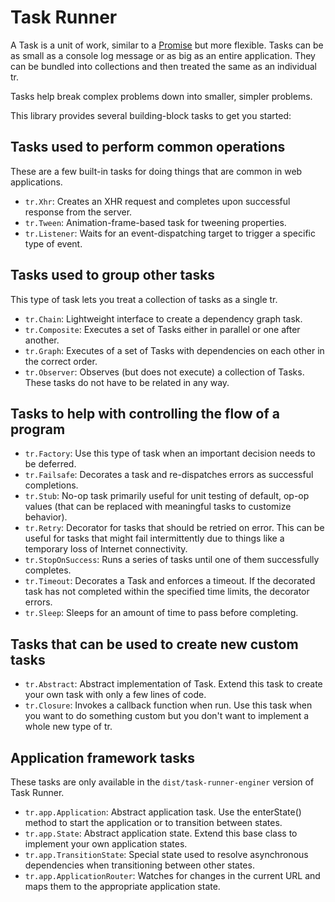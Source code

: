 # Task Runner

A Task is a unit of work, similar to a [Promise](https://developer.mozilla.org/en-US/docs/Web/JavaScript/Reference/Global_Objects/Promise) but more flexible. Tasks can be as small as a console log message or as big as an entire application. They can be bundled into collections and then treated the same as an individual tr.

Tasks help break complex problems down into smaller, simpler problems.

This library provides several building-block tasks to get you started:

## Tasks used to perform common operations

These are a few built-in tasks for doing things that are common in web applications.

* `tr.Xhr`: Creates an XHR request and completes upon successful response from the server.
* `tr.Tween`: Animation-frame-based task for tweening properties.
* `tr.Listener`: Waits for an event-dispatching target to trigger a specific type of event.

## Tasks used to group other tasks

This type of task lets you treat a collection of tasks as a single tr.

* `tr.Chain`: Lightweight interface to create a dependency graph task.
* `tr.Composite`: Executes a set of Tasks either in parallel or one after another.
* `tr.Graph`: Executes of a set of Tasks with dependencies on each other in the correct order.
* `tr.Observer`: Observes (but does not execute) a collection of Tasks. These tasks do not have to be related in any way.

## Tasks to help with controlling the flow of a program

* `tr.Factory`: Use this type of task when an important decision needs to be deferred.
* `tr.Failsafe`: Decorates a task and re-dispatches errors as successful completions.
* `tr.Stub`: No-op task primarily useful for unit testing of default, op-op values (that can be replaced with meaningful tasks to customize behavior).
* `tr.Retry`: Decorator for tasks that should be retried on error. This can be useful for tasks that might fail intermittently due to things like a temporary loss of Internet connectivity.
* `tr.StopOnSuccess`: Runs a series of tasks until one of them successfully completes.
* `tr.Timeout`: Decorates a Task and enforces a timeout. If the decorated task has not completed within the specified time limits, the decorator errors.
* `tr.Sleep`: Sleeps for an amount of time to pass before completing.

## Tasks that can be used to create new custom tasks

* `tr.Abstract`: Abstract implementation of Task. Extend this task to create your own task with only a few lines of code.
* `tr.Closure`: Invokes a callback function when run. Use this task when you want to do something custom but you don't want to implement a whole new type of tr.

## Application framework tasks

These tasks are only available in the `dist/task-runner-enginer` version of Task Runner.

* `tr.app.Application`: Abstract application task. Use the enterState() method to start the application or to transition between states.
* `tr.app.State`: Abstract application state. Extend this base class to implement your own application states.
* `tr.app.TransitionState`: Special state used to resolve asynchronous dependencies when transitioning between other states.
* `tr.app.ApplicationRouter`: Watches for changes in the current URL and maps them to the appropriate application state. 